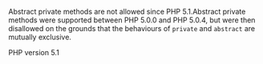 Abstract private methods are not allowed since PHP 5.1.Abstract private methods were supported between PHP 5.0.0 and PHP 5.0.4, but
were then disallowed on the grounds that the behaviours of `private` and `abstract`
are mutually exclusive.

PHP version 5.1